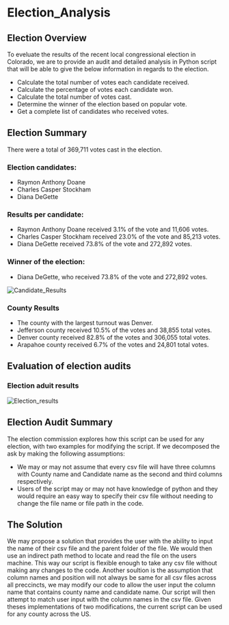 # Election_Analysis
## Election Overview
To eveluate the results of the recent local congressional election in Colorado, we are to provide an audit and detailed analysis in Python script that will be able to give the below information in regards to the election.

- Calculate the total number of votes each candidate received.
- Calculate the percentage of votes each candidate won.
- Calculate the total number of votes cast.
- Determine the winner of the election based on popular vote.
- Get a complete list of candidates who received votes.
## Election Summary

There were a total of 369,711 votes cast in the election.
### Election candidates:
- Raymon Anthony Doane
- Charles Casper Stockham
- Diana DeGette
### Results per candidate:
- Raymon Anthony Doane received 3.1% of the vote and 11,606 votes.
- Charles Casper Stockham received 23.0% of the vote and 85,213 votes.
- Diana DeGette received 73.8% of the vote and 272,892 votes.
### Winner of the election:
- Diana DeGette, who received 73.8% of the vote and 272,892 votes.

![Candidate_Results](https://user-images.githubusercontent.com/99842026/159193486-adcbfdb8-346a-4362-95c9-a423e3babd74.png)
### County Results
- The county with the largest turnout was Denver.
- Jefferson county received 10.5% of the votes and 38,855 total votes.
- Denver county received 82.8% of the votes and 306,055 total votes.
- Arapahoe county received 6.7% of the votes and 24,801 total votes.

## Evaluation of election audits
### Election aduit results
![Election_results](https://user-images.githubusercontent.com/99842026/159192379-76b4d702-4863-4c1f-9c41-c4136471c05e.png)

## Election Audit Summary
The election commission explores how this script can be used for any election, with two examples for modifying the script. If we decomposed the ask by making the following assumptions:

- We may or may not assume that every csv file will have three columns with County name and Candidate name as the second and third columns respectively.
- Users of the script may or may not have knowledge of python and they would require an easy way to specify their csv file without needing to change the file name or file path in the code.

## The Solution

We may propose a solution that provides the user with the ability to input the name of their csv file and the parent folder of the file. We would then use an indirect path method to locate and read the file on the users machine. This way our script is flexible enough to take any csv file without making any changes to the code.
Another soultion is the assumption that column names and position will not always be same for all csv files across all preccincts, we may modify our code to allow the user input the column name that contains county name and candidate name. Our script will then attempt to match user input with the column names in the csv file. Given theses implementations of two modifications, the current script can be used for any county across the US.
